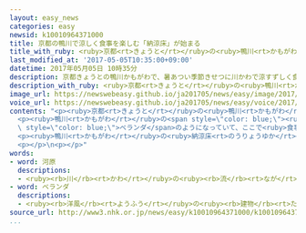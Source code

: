 ```yaml
---
layout: easy_news
categories: easy
newsid: k10010964371000
title: 京都の鴨川で涼しく食事を楽しむ「納涼床」が始まる
title_with_ruby: <ruby>京都<rt>きょうと</rt></ruby>の<ruby>鴨川<rt>かもがわ</rt></ruby>で<ruby>涼<rt>すず</rt></ruby>しく<ruby>食事<rt>しょくじ</rt></ruby>を<ruby>楽<rt>たの</rt></ruby>しむ「<ruby>納涼床<rt>のうりょうゆか</rt></ruby>」が<ruby>始<rt>はじ</rt></ruby>まる
last_modified_at: '2017-05-05T10:35:00+09:00'
datetime: 2017年05月05日 10時35分
description: 京都きょうとの鴨川かもがわで、暑あつい季節きせつに川かわで涼すずしく食事しょくじや酒さけを楽たのしむ「納涼床のうりょうゆか」が５月がつから始はじまりました。
description_with_ruby: <ruby>京都<rt>きょうと</rt></ruby>の<ruby>鴨川<rt>かもがわ</rt></ruby>で、<ruby>暑<rt>あつ</rt></ruby>い<ruby>季節<rt>きせつ</rt></ruby>に<ruby>川<rt>かわ</rt></ruby>で<ruby>涼<rt>すず</rt></ruby>しく<ruby>食事<rt>しょくじ</rt></ruby>や<ruby>酒<rt>さけ</rt></ruby>を<ruby>楽<rt>たの</rt></ruby>しむ「<ruby>納涼床<rt>のうりょうゆか</rt></ruby>」が５<ruby>月<rt>がつ</rt></ruby>から<ruby>始<rt>はじ</rt></ruby>まりました。
image_url: https://newswebeasy.github.io/ja201705/news/easy/image/2017/05/05/k10010964371000.jpg
voice_url: https://newswebeasy.github.io/ja201705/news/easy/voice/2017/05/05/k10010964371000.mp3
contents: "<p><ruby>京都<rt>きょうと</rt></ruby>の<ruby>鴨川<rt>かもがわ</rt></ruby>で、<ruby>暑<rt>あつ</rt></ruby>い<ruby>季節<rt>きせつ</rt></ruby>に<ruby>川<rt>かわ</rt></ruby>で<ruby>涼<rt>すず</rt></ruby>しく<ruby>食事<rt>しょくじ</rt></ruby>やお<ruby>酒<rt>さけ</rt></ruby>を<ruby>楽<rt>たの</rt></ruby>しむ「<ruby>納涼床<rt>のうりょうゆか</rt></ruby>」が５<ruby>月<rt>がつ</rt></ruby>から<ruby>始<rt>はじ</rt></ruby>まりました。</p>\n\
  <p><ruby>鴨川<rt>かもがわ</rt></ruby>の<span style=\"color: blue;\"><ruby>河原<rt>かわら</rt></ruby></span>には、<ruby>日本料理<rt>にほんりょうり</rt></ruby>の<ruby>店<rt>みせ</rt></ruby>やレストランなどがつくった「<ruby>床<rt>ゆか</rt></ruby>」が１００ぐらい<ruby>並<rt>なら</rt></ruby>んでいます。<ruby>床<rt>ゆか</rt></ruby>は<span\
  \ style=\"color: blue;\">ベランダ</span>のようになっていて、ここで<ruby>食事<rt>しょくじ</rt></ruby>などができます。<ruby>客<rt>きゃく</rt></ruby>は、<ruby>着物<rt>きもの</rt></ruby>を<ruby>着<rt>き</rt></ruby>た<ruby>芸妓<rt>げいこ</rt></ruby>や<ruby>舞妓<rt>まいこ</rt></ruby>にお<ruby>酒<rt>さけ</rt></ruby>を<ruby>入<rt>い</rt></ruby>れてもらって、<ruby>食事<rt>しょくじ</rt></ruby>などを<ruby>楽<rt>たの</rt></ruby>しんでいました。</p>\n\
  <p><ruby>鴨川<rt>かもがわ</rt></ruby>の<ruby>納涼床<rt>のうりょうゆか</rt></ruby>は９<ruby>月<rt>がつ</rt></ruby>３０<ruby>日<rt>にち</rt></ruby>までです。</p>\n\
  <p></p>\n<p></p>"
words:
- word: 河原
  descriptions:
  - <ruby><rb>川</rb><rt>かわ</rt></ruby>の<ruby><rb>流</rb><rt>なが</rt></ruby>れのすぐそばの、<ruby><rb>砂</rb><rt>すな</rt></ruby>や<ruby><rb>石</rb><rt>いし</rt></ruby>の<ruby><rb>多</rb><rt>おお</rt></ruby>い<ruby><rb>所</rb><rt>ところ</rt></ruby>。
- word: ベランダ
  descriptions:
  - <ruby><rb>洋風</rb><rt>ようふう</rt></ruby>の<ruby><rb>建物</rb><rt>たてもの</rt></ruby>から<ruby><rb>張</rb><rt>は</rt></ruby>り<ruby><rb>出</rb><rt>だ</rt></ruby>した、ひさしのあるえんがわ。
source_url: http://www3.nhk.or.jp/news/easy/k10010964371000/k10010964371000.html
...
```

